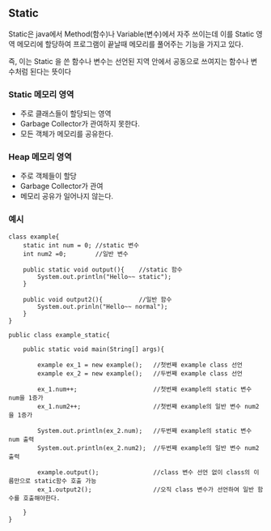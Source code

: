 ## Static
Static은 java에서 Method(함수)나 Variable(변수)에서 자주 쓰이는데 
이를 Static 영역 메모리에 할당하여 프로그램이 끝날때 메모리를 풀어주는 기능을 가지고 있다.


즉, 이는 Static 을 쓴 함수나 변수는 선언된 지역 안에서 공동으로 쓰여지는 함수나 변수처럼 된다는 뜻이다

### Static 메모리 영역
+ 주로 클래스들이 할당되는 영역
+ Garbage Collector가 관여하지 못한다.
+ 모든 객체가 메모리를 공유한다.

### Heap 메모리 영역
+ 주로 객체들이 할당
+ Garbage Collector가 관여
+ 메모리 공유가 일어나지 않는다.

### 예시
```
class example{
    static int num = 0; //static 변수
    int num2 =0;        //일반 변수

    public static void output(){    //static 함수
        System.out.println("Hello~~ static");
    }

    public void output2(){          //일반 함수
        System.out.prinln("Hello~~ normal");
    }
}

public class example_static{

    public static void main(String[] args){

        example ex_1 = new example();   //첫번째 example class 선언
        example ex_2 = new example();   //두번째 example class 선언

        ex_1.num++;                     //첫번째 example의 static 변수 num을 1증가
        ex_1.num2++;                    //첫번째 example의 일반 변수 num2을 1증가

        System.out.println(ex_2.num);   //두번째 example의 static 변수 num 출력
        System.out.println(ex_2.num2);  //두번째 example의 일반 변수 num2 출력

        example.output();               //class 변수 선언 없이 class의 이름만으로 static함수 호출 가능
        ex_1.output2();                 //오직 class 변수가 선언하여 일반 함수를 호출해야한다.

    }
}
```